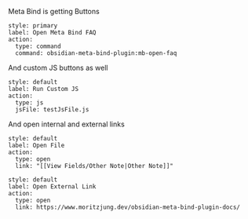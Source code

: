 Meta Bind is getting Buttons

```meta-bind-button
style: primary
label: Open Meta Bind FAQ
action:
  type: command
  command: obsidian-meta-bind-plugin:mb-open-faq
```

And custom JS buttons as well

```meta-bind-button
style: default
label: Run Custom JS
action:
  type: js
  jsFile: testJsFile.js
```

And open internal and external links

```meta-bind-button
style: default
label: Open File
action:
  type: open
  link: "[[View Fields/Other Note|Other Note]]"
```

```meta-bind-button
style: default
label: Open External Link
action:
  type: open
  link: https://www.moritzjung.dev/obsidian-meta-bind-plugin-docs/
```